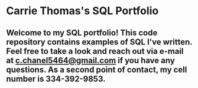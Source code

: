 # Carrie Thomas's SQL Portfolio

## Welcome to my SQL portfolio! This code repository contains examples of SQL I've written. Feel free to take a look and reach out via e-mail at c.chanel5464@gmail.com if you have any questions. As a second point of contact, my cell number is 334-392-9853.
